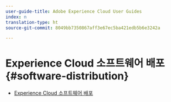 ```yaml
---
user-guide-title: Adobe Experience Cloud User Guides
index: n
translation-type: ht
source-git-commit: 8049bb7350867aff3e67ec5ba421edb5b6e3242a

---
```



# Experience Cloud 소프트웨어 배포 {#software-distribution}

+ [Experience Cloud 소프트웨어 배포](home.md)
